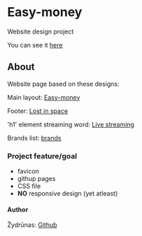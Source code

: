  # Easy-money

Website design project<br>

You can see it <a href="https://zydrunask.github.io/easy-money/">here</a>

## About

Website page based on these designs:

Main layout: <a href="https://dribbble.com/shots/14587898-Trade-Website/attachments/6278885?mode=media">Easy-money</a>

Footer: <a href="https://dribbble.com/shots/5964475-404-Lost-in-Space">Lost in space</a>

'h1' element streaming word: <a href="https://dribbble.com/shots/16173757-Streaming-platform-design-concept">Live streaming</a>

Brands list: <a href="https://dribbble.com/shots/15078471-Social-Media-Marketing-website">brands</a>

### Project feature/goal
- favicon 
- githup pages
- CSS file
- **NO** responsive design (yet atleast)

#### Author

Žydrūnas: [Github](https://github.com/ZydrunasK)
